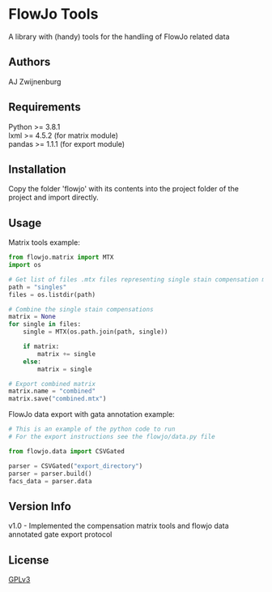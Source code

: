 # FlowJo Tools

A library with (handy) tools for the handling of FlowJo related data

## Authors

AJ Zwijnenburg

## Requirements

Python >= 3.8.1  
lxml >= 4.5.2 (for matrix module)  
pandas >= 1.1.1 (for export module)

## Installation

Copy the folder 'flowjo' with its contents into the project folder of the project and import directly.

## Usage

Matrix tools example:  

```python
from flowjo.matrix import MTX
import os

# Get list of files .mtx files representing single stain compensation matrixes
path = "singles"
files = os.listdir(path)

# Combine the single stain compensations
matrix = None
for single in files:
    single = MTX(os.path.join(path, single))

    if matrix:
        matrix += single
    else:
        matrix = single

# Export combined matrix
matrix.name = "combined"
matrix.save("combined.mtx")
```

FlowJo data export with gata annotation example:

```python
# This is an example of the python code to run
# For the export instructions see the flowjo/data.py file

from flowjo.data import CSVGated

parser = CSVGated("export_directory")
parser = parser.build()
facs_data = parser.data

```

## Version Info

v1.0 - Implemented the compensation matrix tools and flowjo data annotated gate export protocol

## License

[GPLv3](https://choosealicense.com/licenses/gpl-3.0/)
